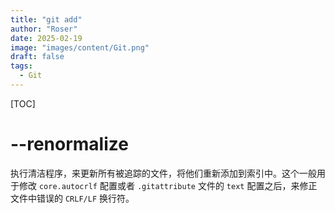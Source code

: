 ```yaml
---
title: "git add"
author: "Roser"
date: 2025-02-19
image: "images/content/Git.png"
draft: false
tags:
  - Git
---
```

[TOC]
# --renormalize

执行清洁程序，来更新所有被追踪的文件，将他们重新添加到索引中。这个一般用于修改 `core.autocrlf` 配置或者 `.gitattribute` 文件的 `text` 配置之后，来修正文件中错误的 `CRLF/LF` 换行符。